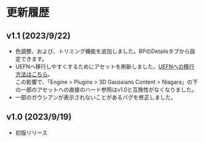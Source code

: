 # 更新履歴

<!-- ## v1.2 (2023/9/??)
- Spherical Harmonics Degree 1以上で、アクターの回転が色の計算に含まれていないバグを修正しました。 -->

## v1.1 (2023/9/22)
- 色調整、および、トリミング機能を追加しました。BPのDetailsタブから設定できます。
- UEFNへ移行しやすくするためにアセットを刷新しました。[UEFNへの移行方法はこちら](../how-to-uefn)。  
  この影響で、「Engine > Plugins > 3D Gaussians Content > Niagara」の下の一部のアセットへの直接のハード参照はv1.0と互換性がなくなりました。
- 一部のガウシアンが表示されないことがあるバグを修正しました。

## v1.0 (2023/9/19)
- 初版リリース